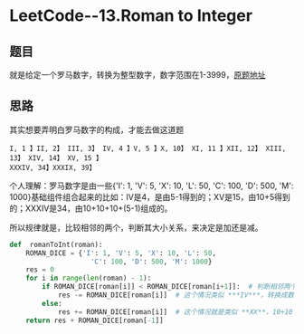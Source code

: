 # LeetCode--13.Roman to Integer

## 题目

就是给定一个罗马数字，转换为整型数字，数字范围在1-3999，[原题地址](https://leetcode.com/problems/roman-to-integer/description/)

## 思路

其实想要弄明白罗马数字的构成，才能去做这道题

```
I, 1 】II, 2】 III, 3】 IV, 4 】V, 5 】X, 10】 XI, 11 】XII, 12】 XIII, 13】 XIV, 14】 XV, 15 】
XXXIV, 34】XXXIX, 39】
```
个人理解：罗马数字是由一些{'I': 1, 'V': 5, 'X': 10, 'L': 50, 'C': 100, 'D': 500, 'M': 1000}基础组件组合起来的比如：IV是4，是由5-1得到的；XV是15，由10+5得到的；XXXIV是34，由10+10+10+(5-1)组成的。

所以规律就是，比较相邻的两个，判断其大小关系，来决定是加还是减。

```python
def  romanToInt(roman):
    ROMAN_DICE = {'I': 1, 'V': 5, 'X': 10, 'L': 50,
                    'C': 100, 'D': 500, 'M': 1000}
    res = 0
    for i in range(len(roman) - 1):
        if ROMAN_DICE[roman[i]] < ROMAN_DICE[roman[i+1]]:  # 判断相邻两个的大小关系
            res -= ROMAN_DICE[roman[i]]  # 这个情况类似 ***IV***，转换成数字是**(5-1)**，所以要先减去 
        else:
            res += ROMAN_DICE[roman[i]]  # 这个情况就是类似 **XX**，10+10；或者**VI**，5+1，所以直接加就行了
    return res + ROMAN_DICE[roman[-1]]
```

